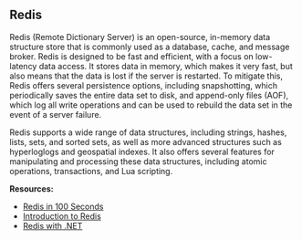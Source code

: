 ## Redis

Redis (Remote Dictionary Server) is an open-source, in-memory data structure store that is commonly used as a database, cache, and message broker. 
Redis is designed to be fast and efficient, with a focus on low-latency data access. 
It stores data in memory, which makes it very fast, but also means that the data is lost if the server is restarted. To mitigate this, Redis offers several persistence options, including snapshotting, which periodically saves the entire data set to disk, and append-only files (AOF), which log all write operations and can be used to rebuild the data set in the event of a server failure.

Redis supports a wide range of data structures, including strings, hashes, lists, sets, and sorted sets, as well as more advanced structures such as hyperloglogs and geospatial indexes. It also offers several features for manipulating and processing these data structures, including atomic operations, transactions, and Lua scripting.

**Resources:**

 - [Redis in 100 Seconds](https://www.youtube.com/watch?v=G1rOthIU-uo)
 - [Introduction to Redis](https://redis.io/docs/about/)
 - [Redis with .NET](https://docs.redis.com/latest/rs/references/client_references/client_csharp/)
